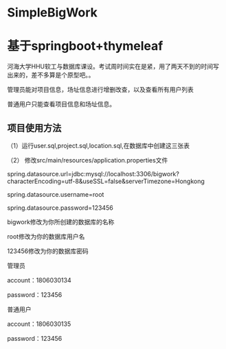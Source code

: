# SimpleBigWork
# 基于springboot+thymeleaf

河海大学HHU软工与数据库课设。考试周时间实在是紧，用了两天不到的时间写出来的，差不多算是个原型吧。。

管理员能对项目信息，场址信息进行增删改查，以及查看所有用户列表

普通用户只能查看项目信息和场址信息。


## 项目使用方法

（1）运行user.sql,project.sql,location.sql,在数据库中创建这三张表

（2） 修改src/main/resources/application.properties文件

spring.datasource.url=jdbc:mysql://localhost:3306/bigwork?characterEncoding=utf-8&useSSL=false&serverTimezone=Hongkong

spring.datasource.username=root

spring.datasource.password=123456

bigwork修改为你所创建的数据库的名称

root修改为你的数据库用户名

123456修改为你的数据库密码

管理员

account：1806030134 

password：123456

普通用户

account：1806030135 

password：123456


